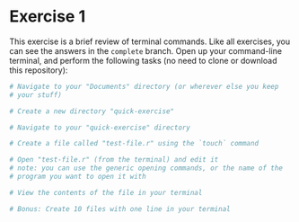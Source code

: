 # Exercise 1

This exercise is a brief review of terminal commands. Like all
exercises, you can see the answers in the `complete` branch. Open up
your command-line terminal, and perform the following tasks (no need
to clone or download this repository):

```bash
# Navigate to your "Documents" directory (or wherever else you keep
# your stuff)

# Create a new directory "quick-exercise"

# Navigate to your "quick-exercise" directory

# Create a file called "test-file.r" using the `touch` command

# Open "test-file.r" (from the terminal) and edit it
# note: you can use the generic opening commands, or the name of the
# program you want to open it with

# View the contents of the file in your terminal

# Bonus: Create 10 files with one line in your terminal
```
